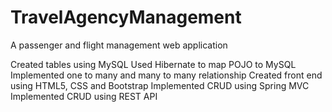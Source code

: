 # TravelAgencyManagement
A passenger and flight management web application

Created tables using MySQL
Used Hibernate to map POJO to MySQL
Implemented one to many and many to many relationship
Created front end using HTML5, CSS and Bootstrap
Implemented CRUD using Spring MVC
Implemented CRUD using REST API
